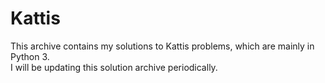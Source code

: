 # Kattis
This archive contains my solutions to Kattis problems, which are mainly in Python 3. <br />
I will be updating this solution archive periodically. <br />
